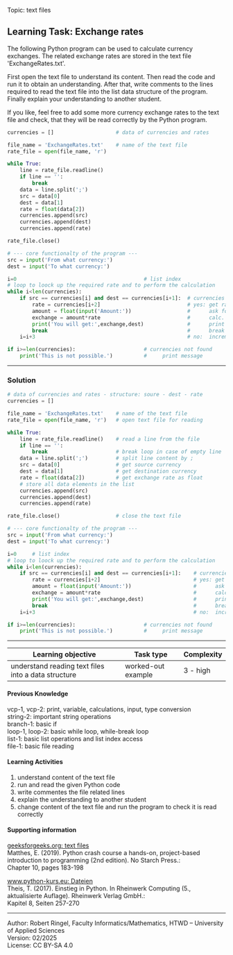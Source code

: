 Topic: text files

## Learning Task: Exchange rates

The following Python program can be used to calculate currency exchanges. The
related exchange rates are stored in the text file 'ExchangeRates.txt'.

First open the text file to understand its content. Then read the code and run
it to obtain an understanding. After that, write comments to the lines required 
to read the text file into the list data structure of the program.  
Finally explain your understanding to another student.

If you like, feel free to add some more currency exchange rates to the text file
and check, that they will be read correctly by the Python program.

``` python
currencies = []                    # data of currencies and rates

file_name = 'ExchangeRates.txt'    # name of the text file
rate_file = open(file_name, 'r')

while True:
    line = rate_file.readline()
    if line == '':
        break
    data = line.split(';')
    src = data[0]
    dest = data[1]
    rate = float(data[2])
    currencies.append(src)
    currencies.append(dest)
    currencies.append(rate)

rate_file.close()

# --- core functionalty of the program ---
src = input('From what currency:')
dest = input('To what currency:')

i=0                                         # list index
# loop to loock up the required rate and to perform the calculation
while i<len(currencies):
    if src == currencies[i] and dest == currencies[i+1]:  # currencies found?
        rate = currencies[i+2]                            # yes: get rate
        amount = float(input('Amount:'))                  #      ask for amount
        exchange = amount*rate                            #      calc. exchange
        print('You will get:',exchange,dest)              #      print result
        break                                             #      break loop
    i=i+3                                                 # no:  increment index

if i>=len(currencies):                      # currencies not found
    print('This is not possible.')          #     print message
```

---------------------------------------

### Solution

``` python
# data of currencies and rates - structure: soure - dest - rate
currencies = []                  

file_name = 'ExchangeRates.txt'    # name of the text file 
rate_file = open(file_name, 'r')   # open text file for reading

while True:
    line = rate_file.readline()    # read a line from the file
    if line == '':
        break                      # break loop in case of empty line
    data = line.split(';')         # split line content by ;
    src = data[0]                  # get source currency
    dest = data[1]                 # get destination currency
    rate = float(data[2])          # get exchange rate as float
    # store all data elements in the list
    currencies.append(src)         
    currencies.append(dest)
    currencies.append(rate)

rate_file.close()                  # close the text file

# --- core functionalty of the program ---
src = input('From what currency:')
dest = input('To what currency:')

i=0     # list index
# loop to loock up the required rate and to perform the calculation
while i<len(currencies):
    if src == currencies[i] and dest == currencies[i+1]:    # currencies found?
        rate = currencies[i+2]                              # yes: get rate
        amount = float(input('Amount:'))                    #      ask for amount
        exchange = amount*rate                              #      calc. exchange
        print('You will get:',exchange,dest)                #      print result
        break                                               #      break loop
    i=i+3                                                   # no:  increment index

if i>=len(currencies):                      # currencies not found
    print('This is not possible.')          #     print message

```

---------------------------------------

| **Learning objective**                         | **Task type**   | **Complexity** |
| ---------------------------------------------- | --------------- | -------------- |
| understand reading text files into a data structure | worked-out example | 3 - high       |

#### Previous Knowledge

vcp-1, vcp-2: print, variable, calculations, input, type conversion  
string-2: important string operations  
branch-1: basic if  
loop-1, loop-2: basic while loop, while-break loop  
list-1: basic list operations and list index access  
file-1: basic file reading  

#### Learning Activities

1) understand content of the text file
2) run and read the given Python code
3) write commentes the file related lines
4) explain the understanding to another student
5) change content of the text file and run the program to check it is read correctly

#### Supporting information

[geeksforgeeks.org: text files](https://www.geeksforgeeks.org/reading-writing-text-files-python/)  
Matthes, E. (2019). Python crash course a hands-on, project-based introduction to programming (2nd edition). No Starch Press.:  
Chapter 10, pages 183-198  

[www.python-kurs.eu: Dateien](https://www.python-kurs.eu/python3_dateien.php)  
Theis, T. (2017). Einstieg in Python. In Rheinwerk Computing (5., aktualisierte Auflage). Rheinwerk Verlag GmbH.:  
Kapitel 8, Seiten 257-270

---------------------------------------
Author: Robert Ringel, Faculty Informatics/Mathematics, HTWD – University of Applied Sciences  
Version: 02/2025  
License: CC BY-SA 4.0